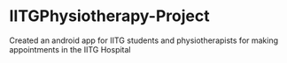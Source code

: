 # IITGPhysiotherapy-Project
Created an android app for IITG students and physiotherapists for making appointments in the IITG Hospital
